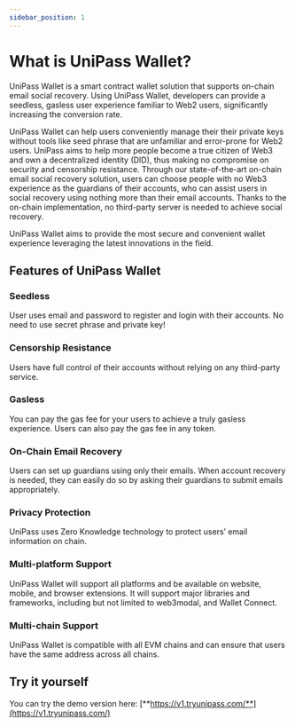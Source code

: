 ```yaml
---
sidebar_position: 1
---
```


# What is UniPass Wallet?

UniPass Wallet is a smart contract wallet solution that supports on-chain email social recovery. Using UniPass Wallet, developers can provide a seedless, gasless user experience familiar to Web2 users, significantly increasing the conversion rate.

UniPass Wallet can help users conveniently manage their their private keys without tools like seed phrase that are unfamiliar and error-prone for Web2 users. UniPass aims to help more people become a true citizen of Web3 and own a decentralized identity (DID), thus making  no compromise on security and censorship resistance. Through our state-of-the-art on-chain email social recovery solution, users can choose people with no Web3 experience as the guardians of their accounts, who can assist users in social recovery using nothing more than their email accounts. Thanks to the on-chain implementation, no third-party server is needed to achieve social recovery.

UniPass Wallet aims to provide the most secure and convenient wallet experience leveraging the latest innovations in the field.

## Features of UniPass Wallet

### Seedless

User uses email and password to register and login with their accounts. No need to use secret phrase and private key!

### Censorship Resistance

Users have full control of their accounts without relying on any third-party service. 

### Gasless

You can pay the gas fee for your users to achieve a truly gasless experience. Users can also pay the gas fee in any token.

### On-Chain Email Recovery

Users can set up guardians using only their emails. When account recovery is needed, they can easily do so by asking their guardians to submit emails appropriately.

### Privacy Protection

UniPass uses Zero Knowledge technology to protect users’ email information on chain.

### Multi-platform Support

UniPass Wallet will support all platforms and be available on website, mobile, and browser extensions. It will support major libraries and frameworks, including but not limited to web3modal, and Wallet Connect.

### Multi-chain Support

UniPass Wallet is compatible with all EVM chains and can ensure that users have the same address across all chains.

## Try it yourself

You can try the demo version here: [**https://v1.tryunipass.com/**](https://v1.tryunipass.com/)

